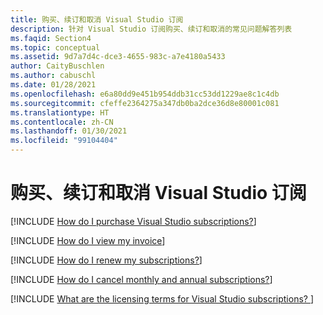 ```yaml
---
title: 购买、续订和取消 Visual Studio 订阅
description: 针对 Visual Studio 订阅购买、续订和取消的常见问题解答列表
ms.faqid: Section4
ms.topic: conceptual
ms.assetid: 9d7a7d4c-dce3-4655-983c-a7e4180a5433
author: CaityBuschlen
ms.author: cabuschl
ms.date: 01/28/2021
ms.openlocfilehash: e6a80dd9e451b954ddb31cc53dd1229ae8c1c4db
ms.sourcegitcommit: cfeffe2364275a347db0ba2dce36d8e80001c081
ms.translationtype: HT
ms.contentlocale: zh-CN
ms.lasthandoff: 01/30/2021
ms.locfileid: "99104404"
---
```

# <a name="purchasing-renewing-and-canceling-visual-studio-subscriptions"></a>购买、续订和取消 Visual Studio 订阅

[!INCLUDE [How do I purchase Visual Studio subscriptions?](includes/how-to-purchase.md)] 

[!INCLUDE [How do I view my invoice](includes/how-to-view-invoice.md)]

[!INCLUDE [How do I renew my subscriptions?](includes/how-to-renew-subscriptions.md)]

[!INCLUDE [How do I cancel monthly and annual subscriptions?](includes/cancel-cloud-subs.md)]

[!INCLUDE [What are the licensing terms for Visual Studio subscriptions? ](includes/licensing-terms.md)]
